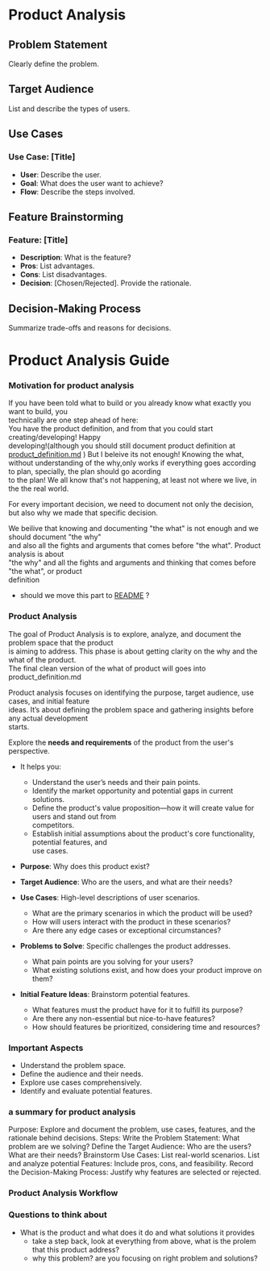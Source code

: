 # Product Analysis

## Problem Statement
Clearly define the problem.

## Target Audience
List and describe the types of users.

## Use Cases
### Use Case: [Title]
- **User**: Describe the user.
- **Goal**: What does the user want to achieve?
- **Flow**: Describe the steps involved.

## Feature Brainstorming
### Feature: [Title]
- **Description**: What is the feature?
- **Pros**: List advantages.
- **Cons**: List disadvantages.
- **Decision**: [Chosen/Rejected]. Provide the rationale.

## Decision-Making Process
Summarize trade-offs and reasons for decisions.

# Product Analysis Guide

### Motivation for product analysis
If you have been told what to build or you already know what exactly you want to build, you   
technically are one step ahead of here:  
You have the product definition, and from that you could start creating/developing! Happy  
developing!(although you should still document product definition at [product_definition.md](/docs/product_definition.md) ) But I beleive its not enough! Knowing the what, without understanding 
of the why,only works if everything goes according to plan, specially, the plan should go acording   
to the plan! We all know that's not happening, at least not where we live, in the the real world. 

For every important decision, we need to document not only the decision, but also why we made that specific decision.

We beilive that knowing and documenting "the what" is not enough and we should document "the why"  
and also all the fights and arguments that comes before "the what". Product analysis is about  
"the why" and all the fights and arguments and thinking that comes before "the what", or product   
definition


- should we move this part to [README](/README.md) ?

### Product Analysis
The goal of Product Analysis is to explore, analyze, and document the problem space that the product  
is aiming to address. This phase is about getting clarity on the why and the what of the product.  
The final clean version of the what of product will goes into product_definition.md  

Product analysis focuses on identifying the purpose, target audience, use cases, and initial feature  
ideas. It’s about defining the problem space and gathering insights before any actual development   
starts.


Explore the **needs and requirements** of the product from the user's perspective. 

- It helps you:

    - Understand the user’s needs and their pain points.
    - Identify the market opportunity and potential gaps in current solutions.
    - Define the product's value proposition—how it will create value for users and stand out from   
    competitors.
    - Establish initial assumptions about the product's core functionality, potential features, and   
    use cases.

- **Purpose**: Why does this product exist?
- **Target Audience**: Who are the users, and what are their needs?
- **Use Cases**: High-level descriptions of user scenarios.
    - What are the primary scenarios in which the product will be used?
    - How will users interact with the product in these scenarios?
    - Are there any edge cases or exceptional circumstances?
- **Problems to Solve**: Specific challenges the product addresses.
    - What pain points are you solving for your users?
    - What existing solutions exist, and how does your product improve on them?
- **Initial Feature Ideas**: Brainstorm potential features.
    - What features must the product have for it to fulfill its purpose?
    - Are there any non-essential but nice-to-have features?
    - How should features be prioritized, considering time and resources?

### Important Aspects
- Understand the problem space.
- Define the audience and their needs.
- Explore use cases comprehensively.
- Identify and evaluate potential features.

### a summary for product analysis 
Purpose: Explore and document the problem, use cases, features, and the rationale behind decisions.
Steps:
Write the Problem Statement: What problem are we solving?
Define the Target Audience: Who are the users? What are their needs?
Brainstorm Use Cases: List real-world scenarios.
List and analyze potential Features: Include pros, cons, and feasibility.
Record the Decision-Making Process: Justify why features are selected or rejected.

### Product Analysis Workflow


### Questions to think about
- What is the product and what does it do and what solutions it provides
    - take a step back, look at everything from above, what is the prolem that this product address?  
    - why this problem? are you focusing on right problem and solutions?  